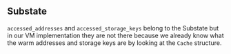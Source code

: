 ## Substate

`accessed_addresses` and `accessed_storage_keys` belong to the Substate but in our VM implementation they are not there because we already know what the warm addresses and storage keys are by looking at the `Cache` structure.
